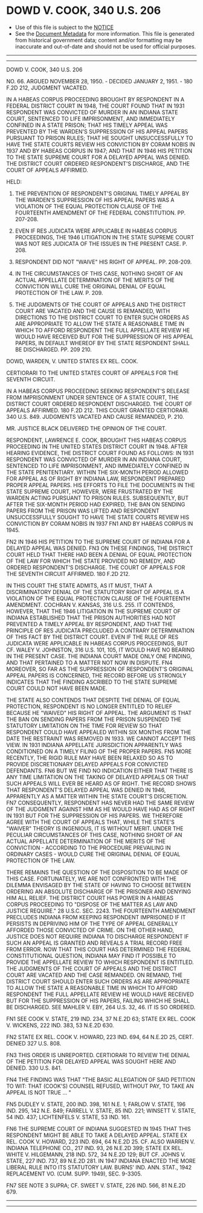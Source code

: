 ---
---

# DOWD V. COOK, 340 U.S. 206

* Use of this file is subject to the [NOTICE](https://github.com/publicdocs/notice/blob/master/NOTICE)
* See the [Document Metadata](../../../) for more information.
  This file is generated from historical government data; content and/or formatting may be inaccurate and out-of-date and should not be used for official purposes.

----------
----------

DOWD V. COOK, 340 U.S. 206

NO. 66.  ARGUED NOVEMBER 28, 1950.  - DECIDED JANUARY 2, 1951.  - 180 F.2D 212, JUDGMENT VACATED.

IN A HABEAS CORPUS PROCEEDING BROUGHT BY RESPONDENT IN A FEDERAL DISTRICT COURT IN 1948, THE COURT FOUND THAT IN 1931 RESPONDENT WAS CONVICTED OF MURDER IN AN INDIANA STATE COURT, SENTENCED TO LIFE IMPRISONMENT, AND IMMEDIATELY CONFINED IN A STATE PRISON; THAT HIS TIMELY APPEAL WAS PREVENTED BY THE WARDEN'S SUPPRESSION OF HIS APPEAL PAPERS PURSUANT TO PRISON RULES; THAT HE SOUGHT UNSUCCESSFULLY TO HAVE THE STATE COURTS REVIEW HIS CONVICTION BY CORAM NOBIS IN 1937 AND BY HABEAS CORPUS IN 1947; AND THAT IN 1946 HIS PETITION TO THE STATE SUPREME COURT FOR A DELAYED APPEAL WAS DENIED.  THE DISTRICT COURT ORDERED RESPONDENT'S DISCHARGE, AND THE COURT OF APPEALS AFFIRMED.

HELD:

1.  THE PREVENTION OF RESPONDENT'S ORIGINAL TIMELY APPEAL BY THE WARDEN'S SUPPRESSION OF HIS APPEAL PAPERS WAS A VIOLATION OF THE EQUAL PROTECTION CLAUSE OF THE FOURTEENTH AMENDMENT OF THE FEDERAL CONSTITUTION.  PP. 207-208.

2.  EVEN IF RES JUDICATA WERE APPLICABLE IN HABEAS CORPUS PROCEEDINGS, THE 1946 LITIGATION IN THE STATE SUPREME COURT WAS NOT RES JUDICATA OF THE ISSUES IN THE PRESENT CASE.  P. 208.

3.  RESPONDENT DID NOT "WAIVE" HIS RIGHT OF APPEAL.  PP. 208-209.

4.  IN THE CIRCUMSTANCES OF THIS CASE, NOTHING SHORT OF AN ACTUAL APPELLATE DETERMINATION OF THE MERITS OF THE CONVICTION WILL CURE THE ORIGINAL DENIAL OF EQUAL PROTECTION OF THE LAW.  P. 209.

5.  THE JUDGMENTS OF THE COURT OF APPEALS AND THE DISTRICT COURT ARE VACATED AND THE CAUSE IS REMANDED, WITH DIRECTIONS TO THE DISTRICT COURT TO ENTER SUCH ORDERS AS ARE APPROPRIATE TO ALLOW THE STATE A REASONABLE TIME IN WHICH TO AFFORD RESPONDENT THE FULL APPELLATE REVIEW HE WOULD HAVE RECEIVED BUT FOR THE SUPPRESSION OF HIS APPEAL PAPERS, IN DEFAULT WHEREOF BY THE STATE RESPONDENT SHALL BE DISCHARGED.  PP. 209 210.

DOWD, WARDEN, V. UNITED STATES EX REL. COOK.

CERTIORARI TO THE UNITED STATES COURT OF APPEALS FOR THE SEVENTH CIRCUIT.

IN A HABEAS CORPUS PROCEEDING SEEKING RESPONDENT'S RELEASE FROM IMPRISONMENT UNDER SENTENCE OF A STATE COURT, THE DISTRICT COURT ORDERED RESPONDENT DISCHARGED.  THE COURT OF APPEALS AFFIRMED.  180 F.2D 212.  THIS COURT GRANTED CERTIORARI.  340 U.S. 849.  JUDGMENTS VACATED AND CAUSE REMANDED, P. 210.

MR. JUSTICE BLACK DELIVERED THE OPINION OF THE COURT.

RESPONDENT, LAWRENCE E. COOK, BROUGHT THIS HABEAS CORPUS PROCEEDING IN THE UNITED STATES DISTRICT COURT IN 1948.  AFTER HEARING EVIDENCE, THE DISTRICT COURT FOUND AS FOLLOWS:  IN 1931 RESPONDENT WAS CONVICTED OF MURDER IN AN INDIANA COURT, SENTENCED TO LIFE IMPRISONMENT, AND IMMEDIATELY CONFINED IN THE STATE PENITENTIARY.  WITHIN THE SIX-MONTH PERIOD ALLOWED FOR APPEAL AS OF RIGHT BY INDIANA LAW, RESPONDENT PREPARED PROPER APPEAL PAPERS.  HIS EFFORTS TO FILE THE DOCUMENTS IN THE STATE SUPREME COURT, HOWEVER, WERE FRUSTRATED BY THE WARDEN ACTING PURSUANT TO PRISON RULES.  SUBSEQUENTLY, BUT AFTER THE SIX-MONTH PERIOD HAD EXPIRED, THE BAN ON SENDING PAPERS FROM THE PRISON WAS LIFTED AND RESPONDENT UNSUCCESSFULLY SOUGHT TO HAVE THE STATE COURTS REVIEW HIS CONVICTION BY CORAM NOBIS IN 1937  FN1  AND BY HABEAS CORPUS IN 1945.

FN2  IN 1946 HIS PETITION TO THE SUPREME COURT OF INDIANA FOR A DELAYED APPEAL WAS DENIED.  FN3  ON THESE FINDINGS, THE DISTRICT COURT HELD THAT THERE HAD BEEN A DENIAL OF EQUAL PROTECTION OF THE LAW FOR WHICH THE STATE PROVIDED NO REMEDY, AND ORDERED RESPONDENT'S DISCHARGE.  THE COURT OF APPEALS FOR THE SEVENTH CIRCUIT AFFIRMED.  180 F.2D 212.

IN THIS COURT THE STATE ADMITS, AS IT MUST, THAT A DISCRIMINATORY DENIAL OF THE STATUTORY RIGHT OF APPEAL IS A VIOLATION OF THE EQUAL PROTECTION CLAUSE OF THE FOURTEENTH AMENDMENT.  COCHRAN V. KANSAS, 316 U.S. 255.  IT CONTENDS, HOWEVER, THAT THE 1946 LITIGATION IN THE SUPREME COURT OF INDIANA ESTABLISHED THAT THE PRISON AUTHORITIES HAD NOT PREVENTED A TIMELY APPEAL BY RESPONDENT, AND THAT THE PRINCIPLE OF RES JUDICATA PRECLUDED A CONTRARY DETERMINATION OF THIS FACT BY THE DISTRICT COURT.  EVEN IF THE RULE OF RES JUDICATA WERE APPLICABLE IN HABEAS CORPUS PROCEEDINGS, BUT CF. WALEY V. JOHNSTON, 316 U.S. 101, 105, IT WOULD HAVE NO BEARING IN THE PRESENT CASE.  THE INDIANA COURT MADE ONLY ONE FINDING, AND THAT PERTAINED TO A MATTER NOT NOW IN DISPUTE.  FN4 MOREOVER, SO FAR AS THE SUPPRESSION OF RESPONDENT'S ORIGINAL APPEAL PAPERS IS CONCERNED, THE RECORD BEFORE US STRONGLY INDICATES THAT THE FINDING ASCRIBED TO THE STATE SUPREME COURT COULD NOT HAVE BEEN MADE.

THE STATE ALSO CONTENDS THAT DESPITE THE DENIAL OF EQUAL PROTECTION, RESPONDENT IS NO LONGER ENTITLED TO RELIEF BECAUSE HE "WAIVED" HIS RIGHT OF APPEAL.  THE ARGUMENT IS THAT THE BAN ON SENDING PAPERS FROM THE PRISON SUSPENDED THE STATUTORY LIMITATION ON THE TIME FOR REVIEW SO THAT RESPONDENT COULD HAVE APPEALED WITHIN SIX MONTHS FROM THE DATE THE RESTRAINT WAS REMOVED IN 1933.  WE CANNOT ACCEPT THIS VIEW.  IN 1931 INDIANA APPELLATE JURISDICTION APPARENTLY WAS CONDITIONED ON A TIMELY FILING OF THE PROPER PAPERS.  FN5  MORE RECENTLY, THE RIGID RULE MAY HAVE BEEN RELAXED SO AS TO PROVIDE DISCRETIONARY DELAYED APPEALS FOR CONVICTED DEFENDANTS.  FN6  BUT WE FIND NO INDICATION EITHER THAT THERE IS ANY TIME LIMITATION ON THE TAKING OF DELAYED APPEALS OR THAT SUCH APPEALS WILL EVER BE HEARD AS OF RIGHT.  THE RECORD SHOWS THAT RESPONDENT'S DELAYED APPEAL WAS DENIED IN 1946, APPARENTLY AS A MATTER WITHIN THE STATE COURT'S DISCRETION.  FN7  CONSEQUENTLY, RESPONDENT HAS NEVER HAD THE SAME REVIEW OF THE JUDGMENT AGAINST HIM AS HE WOULD HAVE HAD AS OF RIGHT IN 1931 BUT FOR THE SUPPRESSION OF HIS PAPERS.  WE THEREFORE AGREE WITH THE COURT OF APPEALS THAT, WHILE THE STATE'S "WAIVER" THEORY IS INGENIOUS, IT IS WITHOUT MERIT.  UNDER THE PECULIAR CIRCUMSTANCES OF THIS CASE, NOTHING SHORT OF AN ACTUAL APPELLATE DETERMINATION OF THE MERITS OF THE CONVICTION - ACCORDING TO THE PROCEDURE PREVAILING IN ORDINARY CASES - WOULD CURE THE ORIGINAL DENIAL OF EQUAL PROTECTION OF THE LAW.

THERE REMAINS THE QUESTION OF THE DISPOSITION TO BE MADE OF THIS CASE.  FORTUNATELY, WE ARE NOT CONFRONTED WITH THE DILEMMA ENVISAGED BY THE STATE OF HAVING TO CHOOSE BETWEEN ORDERING AN ABSOLUTE DISCHARGE OF THE PRISONER AND DENYING HIM ALL RELIEF.  THE DISTRICT COURT HAS POWER IN A HABEAS CORPUS PROCEEDING TO "DISPOSE OF THE MATTER AS LAW AND JUSTICE REQUIRE."  28 U.S.C. SEC. 2243.  THE FOURTEENTH AMENDMENT PRECLUDES INDIANA FROM KEEPING RESPONDENT IMPRISONED IF IT PERSISTS IN DEPRIVING HIM OF THE TYPE OF APPEAL GENERALLY AFFORDED THOSE CONVICTED OF CRIME.  ON THE OTHER HAND, JUSTICE DOES NOT REQUIRE INDIANA TO DISCHARGE RESPONDENT IF SUCH AN APPEAL IS GRANTED AND REVEALS A TRIAL RECORD FREE FROM ERROR.  NOW THAT THIS COURT HAS DETERMINED THE FEDERAL CONSTITUTIONAL QUESTION, INDIANA MAY FIND IT POSSIBLE TO PROVIDE THE APPELLATE REVIEW TO WHICH RESPONDENT IS ENTITLED.  THE JUDGMENTS OF THE COURT OF APPEALS AND THE DISTRICT COURT ARE VACATED AND THE CASE REMANDED.  ON REMAND, THE DISTRICT COURT SHOULD ENTER SUCH ORDERS AS ARE APPROPRIATE TO ALLOW THE STATE A REASONABLE TIME IN WHICH TO AFFORD RESPONDENT THE FULL APPELLATE REVIEW HE WOULD HAVE RECEIVED BUT FOR THE SUPPRESSION OF HIS PAPERS, FAILING WHICH HE SHALL BE DISCHARGED.  SEE MAHLER V. EBY, 264 U.S. 32, 46.  IT IS SO ORDERED.

FN1  SEE COOK V. STATE, 219 IND. 234, 37 N.E.2D 63; STATE EX REL. COOK V. WICKENS, 222 IND. 383, 53 N.E.2D 630.

FN2  STATE EX REL. COOK V. HOWARD, 223 IND. 694, 64 N.E.2D 25, CERT. DENIED 327 U.S. 808.

FN3  THIS ORDER IS UNREPORTED.  CERTIORARI TO REVIEW THE DENIAL OF THE PETITION FOR DELAYED APPEAL WAS SOUGHT HERE AND DENIED.  330 U.S. 841.

FN4  THE FINDING WAS THAT "THE BASIC ALLEGATION OF SAID PETITION TO WIT:  THAT (COOK'S) COUNSEL REFUSED, WITHOUT PAY, TO TAKE AN APPEAL IS NOT TRUE  ...  "

FN5  DUDLEY V. STATE, 200 IND. 398, 161 N.E. 1; FARLOW V. STATE, 196 IND. 295, 142 N.E. 849; FARRELL V. STATE, 85 IND. 221; WINSETT V. STATE, 54 IND. 437; LICHTENFELS V. STATE, 53 IND. 161.

FN6  THE SUPREME COURT OF INDIANA SUGGESTED IN 1945 THAT THIS RESPONDENT MIGHT BE ABLE TO TAKE A DELAYED APPEAL.  STATE EX REL. COOK V. HOWARD, 223 IND. 694, 64 N.E.2D 25.  CF. ALSO WARREN V. INDIANA TELEPHONE CO., 217 IND. 93, 26 N.E.2D 399; STATE EX REL. WHITE V. HILGEMANN, 218 IND. 572, 34 N.E.2D 129; BUT CF. JOHNS V. STATE, 227 IND. 737, 89 N.E.2D 281.  IN 1947 INDIANA ENACTED THE MORE LIBERAL RULE INTO ITS STATUTORY LAW.  BURNS' IND. ANN. STAT., 1942 REPLACEMENT VO. (CUM. SUPP. 1949), SEC. 9-3305.

FN7  SEE NOTE 3 SUPRA; CF. SWEET V. STATE, 226 IND. 566, 81 N.E.2D 679.


----------
----------

